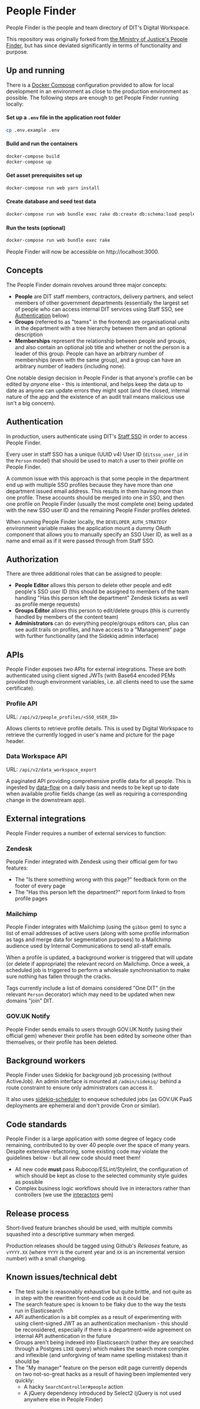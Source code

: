 # People Finder

People Finder is the people and team directory of DIT's Digital Workspace.

This repository was originally forked from
[the Ministry of Justice's People Finder](https://github.com/ministryofjustice/peoplefinder),
but has since deviated significantly in terms of functionality and purpose.

## Up and running

There is a [Docker Compose](https://docs.docker.com/compose/) configuration provided to allow for
local development in an environment as close to the production environment as possible. The
following steps are enough to get People Finder running locally:

#### Set up a `.env` file in the application root folder
```bash
cp .env.example .env
```

#### Build and run the containers
```bash
docker-compose build
docker-compose up
```

#### Get asset prerequisites set up
```bash
docker-compose run web yarn install
```

#### Create database and seed test data
```bash
docker-compose run web bundle exec rake db:create db:schema:load peoplefinder:demo
```

#### Run the tests (optional)
```bash
docker-compose run web bundle exec rake
```

People Finder will now be accessible on http://localhost:3000.

## Concepts

The People Finder domain revolves around three major concepts:

* **People** are DIT staff members, contractors, delivery partners, and select members of other
  government departments (essentially the largest set of people who can access internal DIT
  services using Staff SSO, see [Authentication](#authentication) below)
* **Groups** (referred to as "teams" in the frontend) are organisational units in the department
  with a tree hierarchy between them and an optional description
* **Memberships** represent the relationship between people and groups, and also contain an
  optional job title and whether or not the person is a leader of this group. People can have an
  arbitrary number of memberships (even with the same group), and a group can have an arbitrary
  number of leaders (including none).

One notable design decision in People Finder is that anyone's profile can be edited by _anyone_
else - this is intentional, and helps keep the data up to date as anyone can update errors they
might spot (and the closed, internal nature of the app and the existence of an audit trail means
malicious use isn't a big concern). 

## Authentication

In production, users authenticate using DIT's [Staff SSO](https://github.com/uktrade/staff-sso)
in order to access People Finder.

Every user in staff SSO has a unique (UUID v4) User ID (`ditsso_user_id` in the `Person` model)
that should be used to match a user to their profile on People Finder.

A common issue with this approach is that some people in the department end up with multiple SSO
profiles because they have more than one department issued email address. This results in them
having more than one profile. These accounts should be merged into one in SSO, and then one profile
on People Finder (usually the most complete one) being updated with the new SSO user ID and the
remaining People Finder profiles deleted.

When running People Finder locally, the `DEVELOPER_AUTH_STRATEGY` environment variable makes
the application mount a dummy OAuth component that allows you to manually specify an SSO User
ID, as well as a name and email as if it were passed through from Staff SSO.

## Authorization

There are three additional roles that can be assigned to people:

* **People Editor** allows this person to delete other people and edit people's SSO user ID (this
  should be assigned to members of the team handling "Has this person left the department" Zendesk
  tickets as well as profile merge requests)
* **Groups Editor** allows this person to edit/delete groups (this is currently handled by members of
  the content team)
* **Administrators** can do everything people/groups editors can, plus can see audit trails on profiles,
  and have access to a "Management" page with further functionality (and the Sidekiq admin interface)

## APIs

People Finder exposes two APIs for external integrations. These are both authenticated using
client signed JWTs (with Base64 encoded PEMs provided through environment variables, i.e. all
clients need to use the same certificate).

### Profile API
URL: `/api/v2/people_profiles/<SSO_USER_ID>`

Allows clients to retrieve profile details. This is used by Digital Workspace to retrieve the
currently logged in user's name and picture for the page header. 

### Data Workspace API
URL: `/api/v2/data_workspace_export`

A paginated API providing comprehensive profile data for all people. This is ingested by
[data-flow](https://github.com/uktrade/data-flow) on a daily basis and needs to be kept up to
date when available profile fields change (as well as requiring a corresponding change in the
downstream app).

## External integrations

People Finder requires a number of external services to function:

### Zendesk

People Finder integrated with Zendesk using their official gem for two features:

* The "Is there something wrong with this page?" feedback form on the footer of every page
* The "Has this person left the department?" report form linked to from profile pages

### Mailchimp

People Finder integrates with Mailchimp (using the `gibbon` gem) to sync a list of email
addresses of active users (along with some profile information as tags and merge data for
segmentation purposes) to a Mailchimp audience used by Internal Communications to send
all-staff emails.

When a profile is updated, a background worker is triggered that will update (or delete if
appropriate) the relevant record on Mailchimp. Once a week, a scheduled job is triggered to
perform a wholesale synchronisation to make sure nothing has fallen through the cracks.

Tags currently include a list of domains considered "One DIT" (in the relevant `Person`
decorator) which may need to be updated when new domains "join" DIT.

### GOV.UK Notify

People Finder sends emails to users through GOV.UK Notify (using their official gem) whenever
their profile has been edited by someone other than themselves, or their profile has been
deleted.

## Background workers

People Finder uses Sidekiq for background job processing (without ActiveJob). An admin interface is
mounted at `/admin/sidekiq/` behind a route constraint to ensure only administrators can access it.

It also uses [sidekiq-scheduler](https://github.com/moove-it/sidekiq-scheduler) to enqueue
scheduled jobs (as GOV.UK PaaS deployments are ephemeral and don't provide Cron or similar).

## Code standards

People Finder is a large application with some degree of legacy code remaining, contributed to by
over 40 people over the space of many years. Despite extensive refactoring, some existing code may
violate the guidelines below - but all new code should meet them!

* All new code **must** pass Rubocop/ESLint/Stylelint, the configuration of which should be kept as
  close to the selected community style guides as possible
* Complex business logic workflows should live in interactors rather than controllers
  (we use the [interactors](https://github.com/collectiveidea/interactor) gem)

## Release process

Short-lived feature branches should be used, with multiple commits squashed into a descriptive
summary when merged.

Production releases should be tagged using Github's _Releases_ feature, as `vYYYY.XX` (where `YYYY`
is the current year and `XX` is an incremental version number) with a small changelog.

## Known issues/technical debt

* The test suite is reasonably exhaustive but quite brittle, and not quite as in step with the
  rewritten front-end code as it could be
* The search feature spec is known to be flaky due to the way the tests run in Elasticsearch
* API authentication is a bit complex as a result of experimenting with using client-signed JWT
  as an authentication mechanism - this should be reconsidered, especially if there is a
  department-wide agreement on internal API authentication in the future
* Groups aren't being indexed into Elasticsearch (rather they are searched through a Postgres
  `LIKE` query) which makes the search more complex and inflexible (and unforgiving of team name
  spelling mistakes) than it should be
* The "My manager" feature on the person edit page currently depends on two not-so-great hacks as
  a result of having been implemented very quickly:
    * A hacky `SearchController#people` action
    * A jQuery dependency introduced by Select2 (jQuery is not used anywhere else in People Finder)
